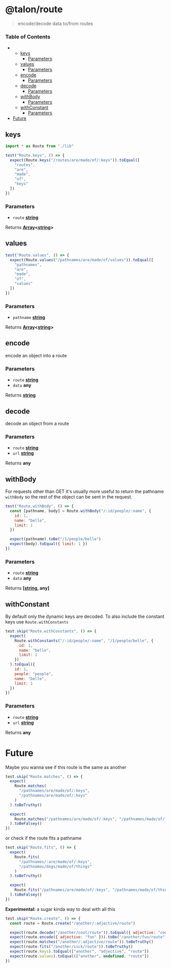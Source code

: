# @talon/route

> encode/decode data to/from routes

<!-- Generated by documentation.js. Update this documentation by updating the source code. -->

### Table of Contents

- - [keys][1]
    - [Parameters][2]
  - [values][3]
    - [Parameters][4]
  - [encode][5]
    - [Parameters][6]
  - [decode][7]
    - [Parameters][8]
  - [withBody][9]
    - [Parameters][10]
  - [withConstant][11]
    - [Parameters][12]
- [Future][13]

## keys

```js
import * as Route from "./lib"

test("Route.keys", () => {
  expect(Route.keys("/routes/are/made/of/:keys")).toEqual([
    "routes",
    "are",
    "made",
    "of",
    "keys"
  ])
})
```

### Parameters

- `route` **[string][14]**

Returns **[Array][15]&lt;[string][14]>**

## values

```js
test("Route.values", () => {
  expect(Route.values("/pathnames/are/made/of/values")).toEqual([
    "pathnames",
    "are",
    "made",
    "of",
    "values"
  ])
})
```

### Parameters

- `pathname` **[string][14]**

Returns **[Array][15]&lt;[string][14]>**

## encode

encode an object into a route

### Parameters

- `route` **[string][14]**
- `data` **any**

Returns **[string][14]**

## decode

decode an object from a route

### Parameters

- `route` **[string][14]**
- `url` **[string][14]**

Returns **any**

## withBody

For requests other than GET it's usually more useful to return the pathname `withBody` so the rest of the object can
be sent in the request.

```js
test("Route.withBody", () => {
  const [pathname, body] = Route.withBody("/:id/people/:name", {
    id: 1,
    name: "belle",
    limit: 1
  })

  expect(pathname).toBe("/1/people/belle")
  expect(body).toEqual({ limit: 1 })
})
```

### Parameters

- `route` **[string][14]**
- `data` **any**

Returns **\[[string][14], any]**

## withConstant

By default only the dynamic keys are decoded. To also include the constant keys use `Route.withConstants`

```js
test.skip("Route.withConstants", () => {
  expect(
    Route.withConstants("/:id/people/:name", "/1/people/belle", {
      id: 1,
      name: "belle",
      limit: 1
    })
  ).toEqual({
    id: 1,
    people: "people",
    name: "belle",
    limit: 1
  })
})
```

### Parameters

- `route` **[string][14]**
- `url` **[string][14]**

Returns **any**

##

# Future

Maybe you wanna see if this route is the same as another

```js
test.skip("Route.matches", () => {
  expect(
    Route.matches(
      "/pathnames/are/made/of/:keys",
      "/pathnames/are/made/of/:keys"
    )
  ).toBeTruthy()

  expect(
    Route.matches("/pathnames/are/made/of/:keys", "/pathnames/made/of/:keys")
  ).toBeFalsey()
})
```

or check if the route fits a pathname

```js
test.skip("Route.fits", () => {
  expect(
    Route.fits(
      "/pathnames/:are/made/of/:keys",
      "/pathnames/dogs/made/of/things"
    )
  ).toBeTruthy()

  expect(
    Route.fits("/pathnames/are/made/of/:keys", "/pathnames/made/of/things")
  ).toBeFalsey()
})
```

**Experimental:** a sugar kinda way to deal with all this

```js
test.skip("Route.create", () => {
  const route = Route.create("/another/:adjective/route")

  expect(route.decode("/another/cool/route")).toEqual({ adjective: "cool" })
  expect(route.encode({ adjective: "fun" })).toBe("/another/fun/route")
  expect(route.matches("/another/:adjective/route")).toBeTruthy()
  expect(route.fits("/another/sick/route")).toBeTruthy()
  expect(route.keys).toEqual(["another", "adjective", "route"])
  expect(route.values).toEqual(["another", undefined, "route"])
})
```

[1]: #keys
[2]: #parameters
[3]: #values
[4]: #parameters-1
[5]: #encode
[6]: #parameters-2
[7]: #decode
[8]: #parameters-3
[9]: #withbody
[10]: #parameters-4
[11]: #withconstant
[12]: #parameters-5
[13]: #future
[14]: https://developer.mozilla.org/docs/Web/JavaScript/Reference/Global_Objects/String
[15]: https://developer.mozilla.org/docs/Web/JavaScript/Reference/Global_Objects/Array
